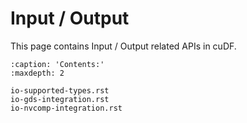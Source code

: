 # Input / Output

This page contains Input / Output related APIs in cuDF.

```{toctree}
:caption: 'Contents:'
:maxdepth: 2

io-supported-types.rst
io-gds-integration.rst
io-nvcomp-integration.rst
```
